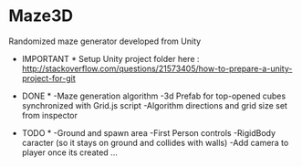 # Maze3D
Randomized maze generator developed from Unity


*  IMPORTANT  *
Setup Unity project folder here : http://stackoverflow.com/questions/21573405/how-to-prepare-a-unity-project-for-git

* DONE *
-Maze generation algorithm
-3d Prefab for top-opened cubes synchronized with Grid.js script
-Algorithm directions and grid size set from inspector

* TODO *
-Ground and spawn area
-First Person controls
-RigidBody caracter (so it stays on ground and collides with walls)
-Add camera to player once its created
...
